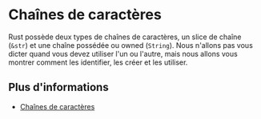 # Chaînes de caractères

Rust possède deux types de chaînes de caractères, un slice de chaîne (`&str`) et une chaîne possédée ou owned (`String`).
Nous n'allons pas vous dicter quand vous devez utiliser l'un ou l'autre, mais nous allons vous montrer comment les identifier, les créer et les utiliser.

## Plus d'informations

- [Chaînes de caractères](https://doc.rust-lang.org/book/ch08-02-strings.html)
